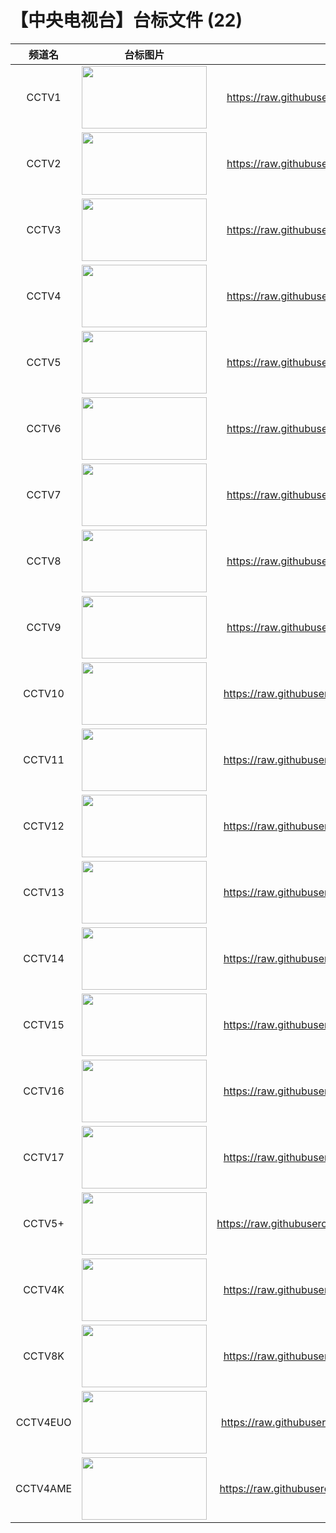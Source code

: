 # 【中央电视台】台标文件 (22)
频道名|台标图片|链接
:---:|:---:|:---:
CCTV1|<img src="https://raw.githubusercontent.com/wanglindl/TVlogo/main/img/CCTV1.png" width="200" height="100">|https://raw.githubusercontent.com/wanglindl/TVlogo/main/img/CCTV1.png
CCTV2|<img src="https://raw.githubusercontent.com/wanglindl/TVlogo/main/img/CCTV2.png" width="200" height="100">|https://raw.githubusercontent.com/wanglindl/TVlogo/main/img/CCTV2.png
CCTV3|<img src="https://raw.githubusercontent.com/wanglindl/TVlogo/main/img/CCTV3.png" width="200" height="100">|https://raw.githubusercontent.com/wanglindl/TVlogo/main/img/CCTV3.png
CCTV4|<img src="https://raw.githubusercontent.com/wanglindl/TVlogo/main/img/CCTV4.png" width="200" height="100">|https://raw.githubusercontent.com/wanglindl/TVlogo/main/img/CCTV4.png
CCTV5|<img src="https://raw.githubusercontent.com/wanglindl/TVlogo/main/img/CCTV5.png" width="200" height="100">|https://raw.githubusercontent.com/wanglindl/TVlogo/main/img/CCTV5.png
CCTV6|<img src="https://raw.githubusercontent.com/wanglindl/TVlogo/main/img/CCTV6.png" width="200" height="100">|https://raw.githubusercontent.com/wanglindl/TVlogo/main/img/CCTV6.png
CCTV7|<img src="https://raw.githubusercontent.com/wanglindl/TVlogo/main/img/CCTV7.png" width="200" height="100">|https://raw.githubusercontent.com/wanglindl/TVlogo/main/img/CCTV7.png
CCTV8|<img src="https://raw.githubusercontent.com/wanglindl/TVlogo/main/img/CCTV8.png" width="200" height="100">|https://raw.githubusercontent.com/wanglindl/TVlogo/main/img/CCTV8.png
CCTV9|<img src="https://raw.githubusercontent.com/wanglindl/TVlogo/main/img/CCTV9.png" width="200" height="100">|https://raw.githubusercontent.com/wanglindl/TVlogo/main/img/CCTV9.png
CCTV10|<img src="https://raw.githubusercontent.com/wanglindl/TVlogo/main/img/CCTV10.png" width="200" height="100">|https://raw.githubusercontent.com/wanglindl/TVlogo/main/img/CCTV10.png
CCTV11|<img src="https://raw.githubusercontent.com/wanglindl/TVlogo/main/img/CCTV11.png" width="200" height="100">|https://raw.githubusercontent.com/wanglindl/TVlogo/main/img/CCTV11.png
CCTV12|<img src="https://raw.githubusercontent.com/wanglindl/TVlogo/main/img/CCTV12.png" width="200" height="100">|https://raw.githubusercontent.com/wanglindl/TVlogo/main/img/CCTV12.png
CCTV13|<img src="https://raw.githubusercontent.com/wanglindl/TVlogo/main/img/CCTV13.png" width="200" height="100">|https://raw.githubusercontent.com/wanglindl/TVlogo/main/img/CCTV13.png
CCTV14|<img src="https://raw.githubusercontent.com/wanglindl/TVlogo/main/img/CCTV14.png" width="200" height="100">|https://raw.githubusercontent.com/wanglindl/TVlogo/main/img/CCTV14.png
CCTV15|<img src="https://raw.githubusercontent.com/wanglindl/TVlogo/main/img/CCTV15.png" width="200" height="100">|https://raw.githubusercontent.com/wanglindl/TVlogo/main/img/CCTV15.png
CCTV16|<img src="https://raw.githubusercontent.com/wanglindl/TVlogo/main/img/CCTV16.png" width="200" height="100">|https://raw.githubusercontent.com/wanglindl/TVlogo/main/img/CCTV16.png
CCTV17|<img src="https://raw.githubusercontent.com/wanglindl/TVlogo/main/img/CCTV17.png" width="200" height="100">|https://raw.githubusercontent.com/wanglindl/TVlogo/main/img/CCTV17.png
CCTV5+|<img src="https://raw.githubusercontent.com/wanglindl/TVlogo/main/img/CCTV5plus.png" width="200" height="100">|https://raw.githubusercontent.com/wanglindl/TVlogo/main/img/CCTV5plus.png
CCTV4K|<img src="https://raw.githubusercontent.com/wanglindl/TVlogo/main/img/CCTV4K.png" width="200" height="100">|https://raw.githubusercontent.com/wanglindl/TVlogo/main/img/CCTV4K.png
CCTV8K|<img src="https://raw.githubusercontent.com/wanglindl/TVlogo/main/img/CCTV8K.png" width="200" height="100">|https://raw.githubusercontent.com/wanglindl/TVlogo/main/img/CCTV8K.png
CCTV4EUO|<img src="https://raw.githubusercontent.com/wanglindl/TVlogo/main/img/CCTV4oz.png" width="200" height="100">|https://raw.githubusercontent.com/wanglindl/TVlogo/main/img/CCTV4oz.png
CCTV4AME|<img src="https://raw.githubusercontent.com/wanglindl/TVlogo/main/img/CCTV4mz.png" width="200" height="100">|https://raw.githubusercontent.com/wanglindl/TVlogo/main/img/CCTV4mz.png
